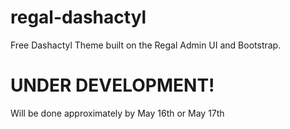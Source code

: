 # regal-dashactyl
Free Dashactyl Theme built on the Regal Admin UI and Bootstrap. 

# UNDER DEVELOPMENT!
Will be done approximately by May 16th or May 17th
